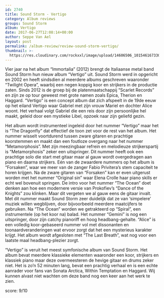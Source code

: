 ```yaml
---
id: 2740
title: Sound Storm - Vertigo
category: Album reviews
groups: Sound Storm
album: Vertigo
date: 2017-06-27T12:08:14+00:00
author: Seppe Van Ael
layout: post
permalink: /album-review/review-sound-storm-vertigo/
thumbnail: >-
  https://res.cloudinary.com/rockxxl/image/upload/14606506_10154616733003734_6570919156900858661_n.jpg
---
```

Vier jaar na het album “Immortalia” (2012) brengt de Italiaanse metal band Sound Storm hun nieuw album “Vertigo” uit. Sound Storm werd in opgericht en 2002 en heeft sindsdien al meerdere albums geschreven waaronder “Twilight Opera”, waarbij een negen koppig koor en strijkers in de productie zaten. Sinds 2012 is de groep bij de platenmaatschappij “Scarlet Records” en zijn ze op tour geweest met grote namen zoals Epica, Therion en Haggard. “Vertigo” is een concept album dat zich afspeelt in de 19de eeuw op het eiland Vertigo waar Gabriel met zijn vrouw Mariel en dochter Alice woont. Het verhaal volgt Gabriel die een reis door zijn persoonlijke hel maakt, geleid door een mystieke Libel, opzoek naar zijn geliefd gezin.

Het album wordt instrumenteel ingeleid door het nummer “Vertigo” maar het is “The Dragonfly” dat effectief de toon zet voor de rest van het album. Het nummer wisselt voortdurend tussen zware gitaren en prachtige koorstemmen en maakt dan een foutloze overgang naar het nummer “Metamorphosis”. Met zijn meezingbaar refrein en melodieuze strijkerspartij is “Metamorphosis” zeker een uitspringer. Dit nummer heeft ook een prachtige solo die start met gitaar maar al gauw wordt overgedragen aan piano en daarna strijkers. Eén van de zwaardere nummers op het album is “Forsaken”, waar we meer van de zanger Fabio Privitera’s stem capaciteit te horen krijgen. Na de zware gitaren van “Forsaken” kan er even uitgerust worden met het nummer “Original sin” waar Elena Crolle haar piano skills er echt wel bovenuit springen. De intro voor het nummer “The Ocean” doet denken aan hoe een modernere versie van Prokofiev’s “Dance of the Knights” zou klinken. Maar dit vergeten we al gauw eens de gitaar invalt. Met dit nummer maakt Sound Storm zeer duidelijk dat ze van ‘simpelere’ muziek willen wegblijven, door bijvoorbeeld meerdere maatcijfers te gebruiken. Na “The Ocean” worden we getrakteerd op “Spiral”, een instrumentele (op het koor na) balad. Het nummer “Gemini” is nog een uitspringer, door zijn catchy pianoriff en hoog headbang-gehalte. “Alice” is een volledig koor-gebaseerd nummer vol met dissonanten en toonaardveranderingen wat ervoor zorgt dat het een mysterieus karakter krijgt. Het album wordt afgesloten met “The Last Breath”, wat nog voor een laatste maal headbang-plezier zorgt.
  
“Vertigo” is veruit het meest symfonische album van Sound Storm. Het album bevat meerdere klassieke elementen waaronder een koor, strijkers en klassiek piano maar deze overmeesteren de hevige gitaar en drums zeker niet. Het is zo’n 52 minuten lang, bevat een prachtig verhaal en is een echte aanrader voor fans van Sonata Arctica, Within Temptation en Haggard. Wij kunnen alvast niet wachten om deze band nog een keer aan het werk te zien.

score: 9/10
